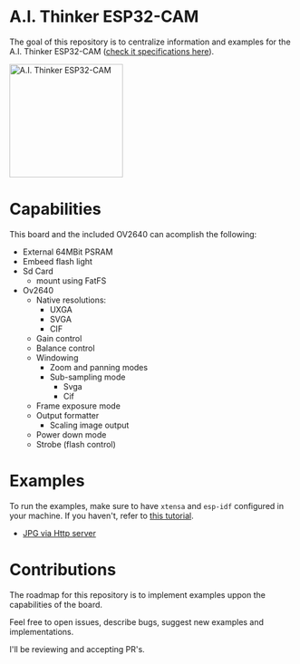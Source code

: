 # A.I. Thinker ESP32-CAM

The goal of this repository is to centralize information and examples for the A.I. Thinker ESP32-CAM ([check it specifications here](./docs/about-esp32-cam.md)).

<img src="https://www.open-electronics.org/wp-content/uploads/2018/10/ESP32-CAM.jpg" width="auto" height="200" alt="A.I. Thinker ESP32-CAM" />

# Capabilities

This board and the included OV2640 can acomplish the following:

- External 64MBit PSRAM
- Embeed flash light
- Sd Card
  - mount using FatFS
- Ov2640
  - Native resolutions:
    - UXGA
    - SVGA
    - CIF
  - Gain control
  - Balance control
  - Windowing
    - Zoom and panning modes
    - Sub-sampling mode
      - Svga
      - Cif
  - Frame exposure mode
  - Output formatter
    - Scaling image output
  - Power down mode
  - Strobe (flash control)

# Examples

To run the examples, make sure to have `xtensa` and `esp-idf` configured in your machine. If you haven't, refer to [this tutorial](https://docs.espressif.com/projects/esp-idf/en/latest/get-started/index.html).

- [JPG via Http server](./examples/http_jpg)

# Contributions

The roadmap for this repository is to implement examples uppon the capabilities of the board.

Feel free to open issues, describe bugs, suggest new examples and implementations.

I'll be reviewing and accepting PR's.
